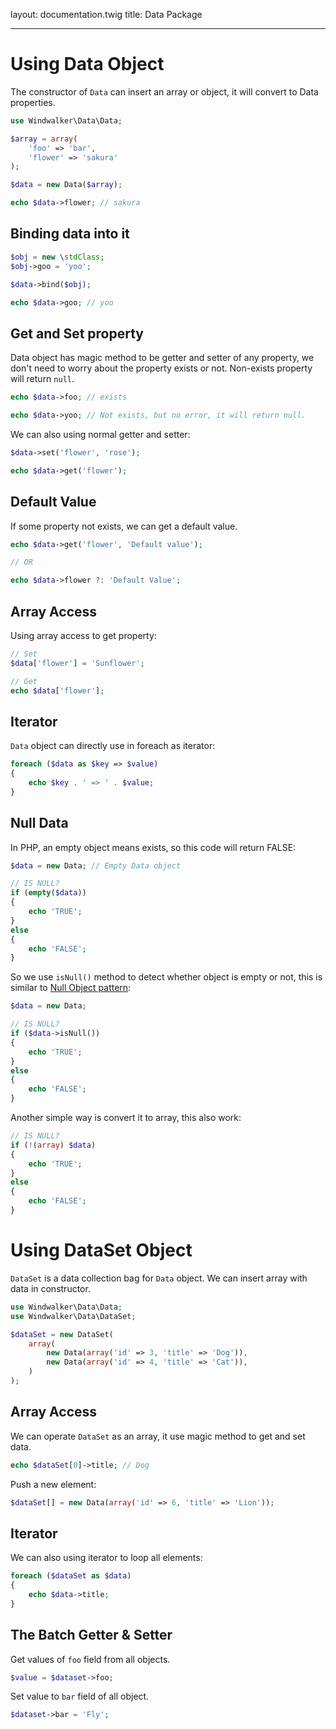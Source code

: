 layout: documentation.twig
title: Data Package

---

# Using Data Object

The constructor of `Data` can insert an array or object, it will convert to Data properties.

``` php
use Windwalker\Data\Data;

$array = array(
    'foo' => 'bar',
    'flower' => 'sakura'
);

$data = new Data($array);

echo $data->flower; // sakura
```

## Binding data into it

``` php
$obj = new \stdClass;
$obj->goo = 'yoo';

$data->bind($obj);

echo $data->goo; // yoo
```

## Get and Set property

Data object has magic method to be getter and setter of any property, we don't need to worry about the property exists or not. Non-exists property will return `null`.

``` php
echo $data->foo; // exists

echo $data->yoo; // Not exists, but no error, it will return null.
```

We can also using normal getter and setter:

``` php
$data->set('flower', 'rose');

echo $data->get('flower');
```

## Default Value

If some property not exists, we can get a default value.

``` php
echo $data->get('flower', 'Default value');

// OR

echo $data->flower ?: 'Default Value';
```

## Array Access

Using array access to get property:

``` php
// Set
$data['flower'] = 'Sunflower';

// Get
echo $data['flower'];
```

## Iterator

`Data` object can directly use in foreach as iterator:

``` php
foreach ($data as $key => $value)
{
    echo $key . ' => ' . $value;
}
```

## Null Data

In PHP, an empty object means exists, so this code will return FALSE:

``` php
$data = new Data; // Empty Data object

// IS NULL?
if (empty($data))
{
    echo 'TRUE';
}
else
{
    echo 'FALSE';
}
```

So we use `isNull()` method to detect whether object is empty or not, this is similar to [Null Object pattern](http://en.wikipedia.org/wiki/Null_Object_pattern):

``` php
$data = new Data;

// IS NULL?
if ($data->isNull())
{
    echo 'TRUE';
}
else
{
    echo 'FALSE';
}
```

Another simple way is convert it to array, this also work:

``` php
// IS NULL?
if (!(array) $data)
{
    echo 'TRUE';
}
else
{
    echo 'FALSE';
}
```

# Using DataSet Object

`DataSet` is a data collection bag for `Data` object. We can insert array with data in constructor.

``` php
use Windwalker\Data\Data;
use Windwalker\Data\DataSet;

$dataSet = new DataSet(
    array(
        new Data(array('id' => 3, 'title' => 'Dog')),
        new Data(array('id' => 4, 'title' => 'Cat')),
    )
);
```

## Array Access

We can operate `DataSet` as an array, it use magic method to get and set data.

``` php
echo $dataSet[0]->title; // Dog
```

Push a new element:

``` php
$dataSet[] = new Data(array('id' => 6, 'title' => 'Lion'));
```

## Iterator

We can also using iterator to loop all elements:

``` php
foreach ($dataSet as $data)
{
    echo $data->title;
}
```

## The Batch Getter & Setter

Get values of `foo` field from all objects.

``` php
$value = $dataset->foo;
```

Set value to `bar` field of all object.

``` php
$dataset->bar = 'Fly';
```


